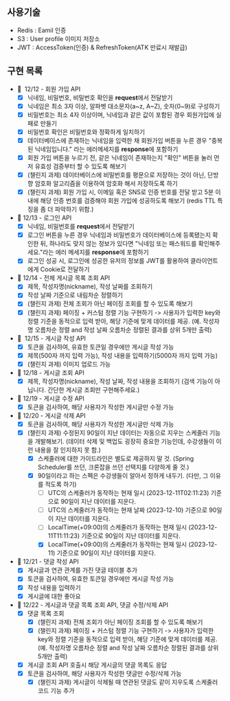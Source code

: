 ## 사용기술 ##

 - Redis : Eamil 인증 
 - S3 : User profile 이미지 저장소
 - JWT : AccessToken(인증) & RefreshToken(ATK 만료시 재발급)


## 구현 목록 ##
- 💬  12/12 - 회원 가입 API
    - [x]  닉네임, 비밀번호, 비밀번호 확인을 **request**에서 전달받기
    - [x]  닉네임은 최소 3자 이상, 알파벳 대소문자(a~z, A~Z), 숫자(0~9)로 구성하기
    - [x]  비밀번호는 최소 4자 이상이며, 닉네임과 같은 값이 포함된 경우 회원가입에 실패로 만들기
    - [x]  비밀번호 확인은 비밀번호와 정확하게 일치하기
    - [x]  데이터베이스에 존재하는 닉네임을 입력한 채 회원가입 버튼을 누른 경우 "중복된 닉네임입니다." 라는 에러메세지를 **response**에 포함하기
    - [x]  회원 가입 버튼을 누르기 전, 같은 닉네임이 존재하는지 "확인" 버튼을 눌러 먼저 유효성 검증부터 할 수 있도록 해보기
    - [x]  (챌린지 과제) 데이터베이스에 비밀번호를 평문으로 저장하는 것이 아닌, 단방향 암호화 알고리즘을 이용하여 암호화 해서 저장하도록 하기
    - [x]  (챌린지 과제) 회원 가입 시, 이메일 혹은 SNS로 인증 번호를 전달 받고 5분 이내에 해당 인증 번호를 검증해야 회원 가입에 성공하도록 해보기 (redis TTL 특징을 좀 더 파악하기 위함.)
- 💬 12/13 - 로그인 API
    - [x]  닉네임, 비밀번호를 **request**에서 전달받기
    - [x]  로그인 버튼을 누른 경우 닉네임과 비밀번호가 데이터베이스에 등록됐는지 확인한 뒤, 하나라도 맞지 않는 정보가 있다면 "닉네임 또는 패스워드를 확인해주세요."라는 에러 메세지를 **response**에 포함하기
    - [x]  로그인 성공 시, 로그인에 성공한 유저의 정보를 JWT를 활용하여 클라이언트에게 Cookie로 전달하기
- 💬 12/14 - 전체 게시글 목록 조회 API
    - [x]  제목, 작성자명(nickname), 작성 날짜를 조회하기
    - [x]  작성 날짜 기준으로 내림차순 정렬하기
    - [x]  (챌린지 과제) 전체 조회가 아닌 페이징 조회를 할 수 있도록 해보기
    - [x]  (챌린지 과제) 페이징 + 커스텀 정렬 기능 구현하기 -> 사용자가 입력한 key와 정렬 기준을 동적으로 입력 받아, 해당 기준에 맞게 데이터를 제공. (예. 작성자명 오름차순 정렬 and 작성 날짜 오름차순 정렬된 결과를 상위 5개만 출력)
- 💬  12/15 - 게시글 작성 API
    - [x]  토큰을 검사하여, 유효한 토큰일 경우에만 게시글 작성 가능
    - [x]  제목(500자 까지 입력 가능), 작성 내용을 입력하기(5000자 까지 입력 가능)
    - [x]  (챌린지 과제) 이미지 업로드 가능
- 💬 12/18 - 게시글 조회 API
    - [x]  제목, 작성자명(nickname), 작성 날짜, 작성 내용을 조회하기 
    (검색 기능이 아닙니다. 간단한 게시글 조회만 구현해주세요.)
- 💬 12/19 - 게시글 수정 API
    - [x]  토큰을 검사하여, 해당 사용자가 작성한 게시글만 수정 가능
- 💬 12/20 - 게시글 삭제 API
    - [x]  토큰을 검사하여, 해당 사용자가 작성한 게시글만 삭제 가능
    - [x]  (챌린지 과제) 수정된지 90일이 지난 데이터는 자동으로 지우는 스케줄러 기능을 개발해보기. (데이터 삭제 및 백업도 굉장히 중요한 기능인데, 수강생들이 이런 내용을 잘 인지하지 못 함.)
        - [x]  스케줄러에 대한 가이드라인은 별도로 제공하지 말 것. (Spring Scheduler를 쓰던, 크론잡을 쓰던 선택지를 다양하게 줄 것.)
        - [x]  90일이라고 하는 스펙은 수강생들이 알아서 정하게 내두기. (다만, 그 이유를 적도록 하기)
            - [ ]  UTC의 스케줄러가 동작하는 현재 일시 (2023-12-11T02:11:23) 기준으로 90일이 지난 데이터를 지운다.
            - [ ]  UTC의 스케줄러가 동작하는 현재 날짜 (2023-12-10) 기준으로 90일이 지난 데이터를 지운다.
            - [ ]  LocalTime(+09:00)의 스케줄러가 동작하는 현재 일시 (2023-12-11T11:11:23) 기준으로 90일이 지난 데이터를 지운다.
            - [x]  LocalTime(+09:00)의 스케줄러가 동작하는 현재 일시 (2023-12-11) 기준으로 90일이 지난 데이터를 지운다.
- 💬 12/21 - 댓글 작성 API
    - [x]  게시글과 연관 관계를 가진 댓글 테이블 추가
    - [x]  토큰을 검사하여, 유효한 토큰일 경우에만 게시글 작성 가능
    - [x]  작성 내용을 입력하기
    - [x]  게시글에 대한 좋아요

- 💬 12/22 - 게시글과 댓글 목록 조회 API, 댓글 수정/삭제 API
    - [x]  댓글 목록 조회
        - [x]  (챌린지 과제) 전체 조회가 아닌 페이징 조회를 할 수 있도록 해보기
        - [x]  (챌린지 과제) 페이징 + 커스텀 정렬 기능 구현하기 -> 사용자가 입력한 key와 정렬 기준을 동적으로 입력 받아, 해당 기준에 맞게 데이터를 제공. (예. 작성자명 오름차순 정렬 and 작성 날짜 오름차순 정렬된 결과를 상위 5개만 출력)
    - [x]  게시글 조회 API 호출시 해당 게시글의 댓글 목록도 응답
    - [x]  토큰을 검사하여, 해당 사용자가 작성한 댓글만 수정/삭제 가능
        - [x]  (챌린지 과제) 게시글이 삭제될 때 연관된 댓글도 같이 지우도록 스케줄러 코드 기능 추가
